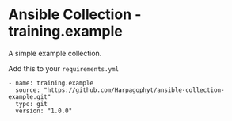 # Ansible Collection - training.example

A simple example collection.

Add this to your `requirements.yml`

```
- name: training.example
  source: "https://github.com/Harpagophyt/ansible-collection-example.git"
  type: git
  version: "1.0.0"
```

